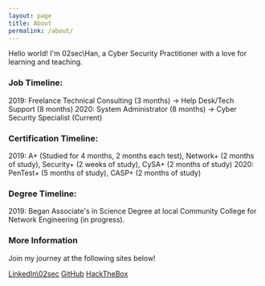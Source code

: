 ```yaml
---
layout: page
title: About
permalink: /about/
---
```


Hello world! I'm 02sec\\Han, a Cyber Security Practitioner with a love for learning and teaching.

### Job Timeline:

2019: Freelance Technical Consulting (3 months) -> Help Desk/Tech Support (8 months)
2020: System Administrator (8 months) -> Cyber Security Specialist (Current)

### Certification Timeline:

2019: A+ (Studied for 4 months, 2 months each test), Network+ (2 months of study), Security+ (2 weeks of study), CySA+ (2 months of study)
2020: PenTest+ (5 months of study), CASP+ (2 months of study)

### Degree Timeline:
2019: Began Associate's in Science Degree at local Community College for Network Engineering (in progress).

### More Information

Join my journey at the following sites below!

[LinkedIn\\02sec](https://www.linkedin.com/in/02sec/)
[GitHub](https://github.com/02sec)
[HackTheBox](https://www.hackthebox.eu/profile/288360)

